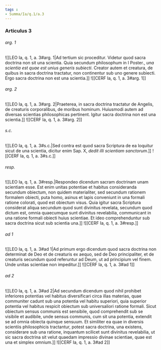 ```yaml
---
tags : 
- Summa/Ia/q.1/a.3
---
```


### Articulus 3

###### arg. 1
![[LEO Ia, q. 1, a. 3#arg. 1|Ad tertium sic proceditur. Videtur quod sacra doctrina non sit una scientia. Quia secundum philosophum in I Poster., *una scientia est quae est unius generis subiecti*. Creator autem et creatura, de quibus in sacra doctrina tractatur, non continentur sub uno genere subiecti. Ergo sacra doctrina non est una scientia.]]
![[CERF Ia, q. 1, a. 3#arg. 1]]

###### arg. 2
![[LEO Ia, q. 1, a. 3#arg. 2|Praeterea, in sacra doctrina tractatur de Angelis, de creaturis corporalibus, de moribus hominum. Huiusmodi autem ad diversas scientias philosophicas pertinent. Igitur sacra doctrina non est una scientia.]]
![[CERF Ia, q. 1, a. 3#arg. 2]]

###### s.c.
![[LEO Ia, q. 1, a. 3#s.c.|Sed contra est quod sacra Scriptura de ea loquitur sicut de una scientia, dicitur enim Sap. X, *dedit illi scientiam sanctorum*.]]
![[CERF Ia, q. 1, a. 3#s.c.]]

###### resp.
![[LEO Ia, q. 1, a. 3#resp.|Respondeo dicendum sacram doctrinam unam scientiam esse. Est enim unitas potentiae et habitus consideranda secundum obiectum, non quidem materialiter, sed secundum rationem formalem obiecti, puta homo, asinus et lapis conveniunt in una formali ratione colorati, quod est obiectum visus. Quia igitur sacra Scriptura considerat aliqua secundum quod sunt divinitus revelata, secundum quod dictum est, omnia quaecumque sunt divinitus revelabilia, communicant in una ratione formali obiecti huius scientiae. Et ideo comprehenduntur sub sacra doctrina sicut sub scientia una.]]
![[CERF Ia, q. 1, a. 3#resp.]]

###### ad 1
![[LEO Ia, q. 1, a. 3#ad 1|Ad primum ergo dicendum quod sacra doctrina non determinat de Deo et de creaturis ex aequo, sed de Deo principaliter, et de creaturis secundum quod referuntur ad Deum, ut ad principium vel finem. Unde unitas scientiae non impeditur.]]
![[CERF Ia, q. 1, a. 3#ad 1]]

###### ad 2
![[LEO Ia, q. 1, a. 3#ad 2|Ad secundum dicendum quod nihil prohibet inferiores potentias vel habitus diversificari circa illas materias, quae communiter cadunt sub una potentia vel habitu superiori, quia superior potentia vel habitus respicit obiectum sub universaliori ratione formali. Sicut obiectum sensus communis est sensibile, quod comprehendit sub se visibile et audibile, unde sensus communis, cum sit una potentia, extendit se ad omnia obiecta quinque sensuum. Et similiter ea quae in diversis scientiis philosophicis tractantur, potest sacra doctrina, una existens, considerare sub una ratione, inquantum scilicet sunt divinitus revelabilia, ut sic sacra doctrina sit velut quaedam impressio divinae scientiae, quae est una et simplex omnium.]]
![[CERF Ia, q. 1, a. 3#ad 2]]

